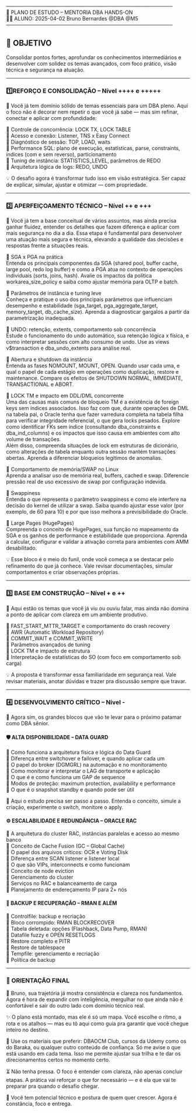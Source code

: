 ──────────────────────────────────────────────\
📘 PLANO DE ESTUDO – MENTORIA DBA HANDS-ON  
👨‍💻 ALUNO: 2025-04-02 Bruno Bernardes @DBA @M5  
──────────────────────────────────────────────
## 🎯 OBJETIVO  
Consolidar pontos fortes, aprofundar os conhecimentos intermediários e desenvolver com solidez os temas avançados, com foco prático, visão técnica e segurança na atuação.

---
### 1️⃣REFORÇO E CONSOLIDAÇÃO – Nível ++++ e +++++  
  
📣 Você já tem domínio sólido de temas essenciais para um DBA pleno. Aqui o foco não é decorar nem repetir o que você já sabe — mas sim refinar, conectar e aplicar com profundidade:

🔸 Controle de concorrência: LOCK TX, LOCK TABLE  
🔸 Acesso e conexão: Listener, TNS x Easy Connect  
🔸 Diagnóstico de sessão: TOP, LOAD, waits  
🔸 Performance SQL: plano de execução, estatísticas, parse, constraints, índices (com e sem reverso), particionamento  
🔸 Tuning de instância: STATISTICS_LEVEL, parâmetros de REDO  
🔸 Arquitetura lógica de logs: REDO, UNDO  

💡 O desafio agora é transformar tudo isso em visão estratégica. Ser capaz de explicar, simular, ajustar e otimizar — com propriedade.

---
### 2️⃣ APERFEIÇOAMENTO TÉCNICO – Nível ++ e +++  

📣 Você já tem a base conceitual de vários assuntos, mas ainda precisa ganhar fluidez, entender os detalhes que fazem diferença e aplicar com mais segurança no dia a dia. Essa etapa é fundamental para desenvolver uma atuação mais segura e técnica, elevando a qualidade das decisões e respostas frente a situações reais.

🔸 SGA x PGA na prática  
Entenda os principais componentes da SGA (shared pool, buffer cache, large pool, redo log buffer) e como a PGA atua no contexto de operações individuais (sorts, joins, hash). Avalie os impactos da política workarea_size_policy e saiba como ajustar memória para OLTP e batch.

🔸 Parâmetros de instância e tuning leve  
Conheça e pratique o uso dos principais parâmetros que influenciam desempenho e estabilidade (sga_target, pga_aggregate_target, memory_target, db_cache_size). Aprenda a diagnosticar gargalos a partir da parametrização inadequada.

🔸 UNDO: retenção, extents, comportamento sob concorrência  
Estude o funcionamento do undo automático, sua retenção lógica x física, e como interpretar sessões com alto consumo de undo. Use as views v$transaction e dba_undo_extents para análise real.

🔸 Abertura e shutdown da instância  
Entenda as fases NOMOUNT, MOUNT, OPEN. Quando usar cada uma, e qual o papel de cada estágio em operações como duplicação, restore e maintenance. Compare os efeitos de SHUTDOWN NORMAL, IMMEDIATE, TRANSACTIONAL e ABORT.

🔸 LOCK TM e impacto em DDL/DML concorrente  
Uma das causas mais comuns de bloqueio TM é a existência de foreign keys sem índices associados. Isso faz com que, durante operações de DML na tabela pai, o Oracle tenha que fazer varredura completa na tabela filha para verificar integridade referencial, o que gera locks pesados. Explore como identificar FKs sem índice (consultando dba_constraints e dba_ind_columns) e os impactos que isso causa em ambientes com alto volume de transações.  
Além disso, compreenda situações de lock em estruturas de dicionário, como alterações de tabela enquanto outra sessão mantém transações abertas. Aprenda a diferenciar bloqueios legítimos de anomalias.

🔸 Comportamento de memória/SWAP no Linux  
Aprenda a analisar uso de memória real, buffers, cached e swap. Diferencie pressão real de uso excessivo de swap por configuração indevida.

🔸 Swappiness  
Entenda o que representa o parâmetro swappiness e como ele interfere na decisão do kernel de utilizar a swap. Saiba quando ajustar esse valor (por exemplo, de 60 para 10) e por que isso melhora a previsibilidade do Oracle.

🔸 Large Pages (HugePages)  
Compreenda o conceito de HugePages, sua função no mapeamento da SGA e os ganhos de performance e estabilidade que proporciona. Aprenda a calcular, configurar e validar a ativação correta para ambientes com AMM desabilitado.

💡 Esse bloco é o meio do funil, onde você começa a se destacar pelo refinamento do que já conhece. Vale revisar documentações, simular comportamentos e criar observações próprias.

---
### 3️⃣ BASE EM CONSTRUÇÃO – Nível + e ++  

📣 Aqui estão os temas que você já viu ou ouviu falar, mas ainda não domina a ponto de aplicar com clareza em um ambiente produtivo.

🔸 FAST_START_MTTR_TARGET e comportamento do crash recovery  
🔸 AWR (Automatic Workload Repository)  
🔸 COMMIT_WAIT e COMMIT_WRITE  
🔸 Parâmetros avançados de tuning  
🔸 LOCK TM e impacto de estrutura  
🔸 Interpretação de estatísticas do SO (com foco em comportamento sob carga)  

💡 A proposta é transformar essa familiaridade em segurança real. Vale revisar materiais, anotar dúvidas e trazer pra discussão sempre que travar.

---
### 4️⃣ DESENVOLVIMENTO CRÍTICO – Nível -  
  
📣 Agora sim, os grandes blocos que vão te levar para o próximo patamar como DBA sênior.

#### 🛡️ ALTA DISPONIBILIDADE – DATA GUARD  
🔹 Como funciona a arquitetura física e lógica do Data Guard  
🔹 Diferença entre switchover e failover, e quando aplicar cada um  
🔹 O papel do broker (DGMGRL) na automação e no monitoramento  
🔹 Como monitorar e interpretar o LAG de transporte e aplicação  
🔹 O que é e como funciona um GAP de sequence  
🔹 Modos de proteção: maximum protection, availability e performance  
🔹 O que é o snapshot standby e quando pode ser útil  

📌 Aqui o estudo precisa ser passo a passo. Entenda o conceito, simule a criação, experimente o switch, monitore o apply.

#### ⚙️ ESCALABILIDADE E REDUNDÂNCIA – ORACLE RAC  
🔹 A arquitetura do cluster RAC, instâncias paralelas e acesso ao mesmo banco  
🔹 Conceito de Cache Fusion (GC – Global Cache)  
🔹 O papel dos arquivos críticos: OCR e Voting Disk  
🔹 Diferença entre SCAN listener e listener local  
🔹 O que são VIPs, interconnects e como funcionam  
🔹 Conceito de node eviction  
🔹 Gerenciamento do cluster  
🔹 Serviços no RAC e balanceamento de carga  
🔹 Planejamento de endereçamento IP para 2+ nós  

#### 💾 BACKUP E RECUPERAÇÃO – RMAN E ALÉM  
🔹 Controlfile: backup e recriação  
🔹 Bloco corrompido: RMAN BLOCKRECOVER  
🔹 Tabela deletada: opções (Flashback, Data Pump, RMAN)  
🔹 Datafile fuzzy e OPEN RESETLOGS  
🔹 Restore completo e PITR  
🔹 Restore de tablespace  
🔹 Tempfile: gerenciamento e recriação  
🔹 Política de backup  

---  
### 🧭 ORIENTAÇÃO FINAL  
 
📣 Bruno, sua trajetória já mostra consistência e clareza nos fundamentos. Agora é hora de expandir com inteligência, mergulhar no que ainda não é confortável e sair do outro lado com domínio técnico real.

✨ O plano está montado, mas ele é só um mapa. Você escolhe o ritmo, a rota e os atalhos — mas eu tô aqui como guia pra garantir que você chegue inteiro no destino.

🧰 Use os materiais que preferir: DBAOCM Club, cursos da Udemy como os do Baraka, ou qualquer outro conteúdo de confiança. Só me avise o que está usando em cada tema. Isso me permite ajustar sua trilha e te dar os direcionamentos certos no momento certo.

⏳ Não tenha pressa. O foco é entender com clareza, não apenas concluir etapas. A prática vai reforçar o que for necessário — e é ela que vai te preparar pra quando o desafio chegar.

🚀 Você tem potencial técnico e postura de quem quer crescer. Agora é constância, foco e entrega.
